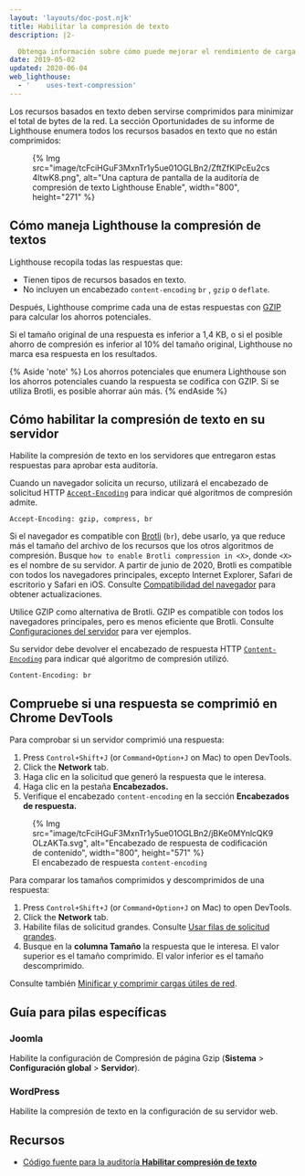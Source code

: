 ```yaml
---
layout: 'layouts/doc-post.njk'
title: Habilitar la compresión de texto
description: |2-

  Obtenga información sobre cómo puede mejorar el rendimiento de carga de su página web al habilitar la compresión de texto.
date: 2019-05-02
updated: 2020-06-04
web_lighthouse:
  - '    uses-text-compression'
---
```


Los recursos basados en texto deben servirse comprimidos para minimizar el total de bytes de la red. La sección Oportunidades de su informe de Lighthouse enumera todos los recursos basados en texto que no están comprimidos:

<figure>{% Img src="image/tcFciHGuF3MxnTr1y5ue01OGLBn2/ZftZfKlPcEu2cs4ltwK8.png", alt="Una captura de pantalla de la auditoría de compresión de texto Lighthouse Enable", width="800", height="271" %}</figure>

## Cómo maneja Lighthouse la compresión de textos

Lighthouse recopila todas las respuestas que:

- Tienen tipos de recursos basados en texto.
- No incluyen un encabezado `content-encoding` `br` , `gzip` o `deflate`.

Después, Lighthouse comprime cada una de estas respuestas con [GZIP](https://www.gnu.org/software/gzip/) para calcular los ahorros potenciales.

Si el tamaño original de una respuesta es inferior a 1,4 KB, o si el posible ahorro de compresión es inferior al 10% del tamaño original, Lighthouse no marca esa respuesta en los resultados.

{% Aside 'note' %} Los ahorros potenciales que enumera Lighthouse son los ahorros potenciales cuando la respuesta se codifica con GZIP. Si se utiliza Brotli, es posible ahorrar aún más. {% endAside %}

## Cómo habilitar la compresión de texto en su servidor

Habilite la compresión de texto en los servidores que entregaron estas respuestas para aprobar esta auditoría.

Cuando un navegador solicita un recurso, utilizará el encabezado de solicitud HTTP [`Accept-Encoding`](https://developer.mozilla.org/docs/Web/HTTP/Headers/Accept-Encoding) para indicar qué algoritmos de compresión admite.

```text
Accept-Encoding: gzip, compress, br
```

Si el navegador es compatible con [Brotli](https://opensource.googleblog.com/2015/09/introducing-brotli-new-compression.html) (`br`), debe usarlo, ya que reduce más el tamaño del archivo de los recursos que los otros algoritmos de compresión. Busque `how to enable Brotli compression in <X>`, donde `<X>` es el nombre de su servidor. A partir de junio de 2020, Brotli es compatible con todos los navegadores principales, excepto Internet Explorer, Safari de escritorio y Safari en iOS. Consulte [Compatibilidad del navegador](https://developer.mozilla.org/docs/Web/HTTP/Headers/Content-Encoding#Browser_compatibility) para obtener actualizaciones.

Utilice GZIP como alternativa de Brotli. GZIP es compatible con todos los navegadores principales, pero es menos eficiente que Brotli. Consulte [Configuraciones del servidor](https://github.com/h5bp/server-configs) para ver ejemplos.

Su servidor debe devolver el encabezado de respuesta HTTP [`Content-Encoding`](https://developer.mozilla.org/docs/Web/HTTP/Headers/Content-Encoding) para indicar qué algoritmo de compresión utilizó.

```text
Content-Encoding: br
```

## Compruebe si una respuesta se comprimió en Chrome DevTools

Para comprobar si un servidor comprimió una respuesta:

1. Press <code><kbd>Control</kbd>+<kbd>Shift</kbd>+<kbd>J</kbd></code> (or <code><kbd>Command</kbd>+<kbd>Option</kbd>+<kbd>J</kbd></code> on Mac) to open DevTools.
2. Click the **Network** tab.
3. Haga clic en la solicitud que generó la respuesta que le interesa.
4. Haga clic en la pestaña **Encabezados.**
5. Verifique el encabezado `content-encoding` en la sección **Encabezados de respuesta.**

<figure>{% Img src="image/tcFciHGuF3MxnTr1y5ue01OGLBn2/jBKe0MYnlcQK9OLzAKTa.svg", alt="Encabezado de respuesta de codificación de contenido",  width="800", height="571" %} <figcaption> El encabezado de respuesta <code>content-encoding</code></figcaption></figure>

Para comparar los tamaños comprimidos y descomprimidos de una respuesta:

1. Press <code><kbd>Control</kbd>+<kbd>Shift</kbd>+<kbd>J</kbd></code> (or <code><kbd>Command</kbd>+<kbd>Option</kbd>+<kbd>J</kbd></code> on Mac) to open DevTools.
2. Click the **Network** tab.
3. Habilite filas de solicitud grandes. Consulte [Usar filas de solicitud grandes](https://developers.google.com/web/tools/chrome-devtools/network/reference#request-rows).
4. Busque en la **columna Tamaño** la respuesta que le interesa. El valor superior es el tamaño comprimido. El valor inferior es el tamaño descomprimido.

Consulte también [Minificar y comprimir cargas útiles de red](https://web.dev/reduce-network-payloads-using-text-compression/).

## Guía para pilas específicas

### Joomla

Habilite la configuración de Compresión de página Gzip (**Sistema** &gt; **Configuración global** &gt; **Servidor**).

### WordPress

Habilite la compresión de texto en la configuración de su servidor web.

## Recursos

- [Código fuente para la auditoría **Habilitar compresión de texto**](https://github.com/GoogleChrome/lighthouse/blob/master/lighthouse-core/audits/byte-efficiency/uses-text-compression.js)

